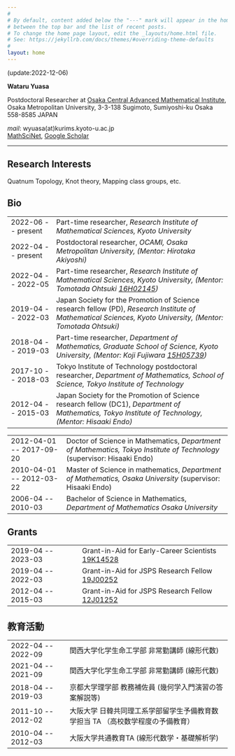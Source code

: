```yaml
---
#
# By default, content added below the "---" mark will appear in the home page
# between the top bar and the list of recent posts.
# To change the home page layout, edit the _layouts/home.html file.
# See: https://jekyllrb.com/docs/themes/#overriding-theme-defaults
#
layout: home
---
```

(update:2022-12-06)

**Wataru Yuasa**

Postdoctoral Researcher at
[Osaka Central Advanced Mathematical Institute](http://www.sci.osaka-cu.ac.jp/OCAMI/index_e.html), Osaka Metropolitan University, 3-3-138 Sugimoto, Sumiyoshi-ku Osaka 558-8585 JAPAN

*mail*: wyuasa(at)kurims.kyoto-u.ac.jp  
[MathSciNet](https://mathscinet.ams.org/mathscinet/search/author.html?mrauthid=1215568),
[Google Scholar](https://scholar.google.co.jp/citations?hl=ja&user=WXyFD1wAAAAJ)

---

## Research Interests
Quatnum Topology, Knot theory, Mapping class groups, etc.

## Bio

|||
|:--|:--|
|2022-06 -- present| Part-time researcher, *Research Institute of  Mathematical Sciences, Kyoto University*|
|2022-04 -- present| Postdoctoral researcher, *OCAMI, Osaka Metropolitan University, (Mentor: Hirotaka Akiyoshi)*|
|2022-04 -- 2022-05| Part-time researcher, *Research Institute of  Mathematical Sciences, Kyoto University, (Mentor: Tomotada Ohtsuki [16H02145](https://kaken.nii.ac.jp/en/grant/KAKENHI-PROJECT-16H02145/))*|
|2019-04 -- 2022-03|Japan Society for the Promotion of Science research fellow (PD), *Research Institute of  Mathematical Sciences, Kyoto University, (Mentor: Tomotada Ohtsuki)*|
|2018-04 -- 2019-03|Part-time researcher, *Department of Mathematics, Graduate School of Science, Kyoto University, (Mentor: Koji Fujiwara [15H05739](https://kaken.nii.ac.jp/en/grant/KAKENHI-PROJECT-15H05739/))*|
|2017-10 -- 2018-03|Tokyo Institute of Technology postdoctoral researcher, *Department of Mathematics, School of Science, Tokyo Institute of Technology*|
|2012-04 -- 2015-03|Japan Society for the Promotion of Science research fellow (DC1), *Department of Mathematics, Tokyo Institute of Technology, (Mentor: Hisaaki Endo)*|  


|||
|:--|:--|
|2012-04-01 -- 2017-09-20|Doctor of Science in Mathematics, *Department of Mathematics, Tokyo Institute of Technology* (supervisor: Hisaaki Endo)|
|2010-04-01 -- 2012-03-22|Master of Science in mathematics, *Department of Mathematics, Osaka University* (supervisor: Hisaaki Endo)|
|2006-04 -- 2010-03|Bachelor of Science in Mathematics, *Department of Mathematics Osaka University*|

## Grants

|||
|:--|:--|
|2019-04 -- 2023-03|Grant-in-Aid for Early-Career Scientists [19K14528](https://kaken.nii.ac.jp/en/grant/KAKENHI-PROJECT-19K14528/)|
|2019-04 -- 2022-03|Grant-in-Aid for JSPS Research Fellow [19J00252](https://kaken.nii.ac.jp/grant/KAKENHI-PROJECT-19J00252/)|
|2012-04 -- 2015-03|Grant-in-Aid for JSPS Research Fellow [12J01252](https://kaken.nii.ac.jp/en/grant/KAKENHI-PROJECT-12J01252/)|

## 教育活動

|||
|:--|:--|
|2022-04 -- 2022-09|関西大学化学生命工学部 非常勤講師 (線形代数)|
|2021-04 -- 2021-09|関西大学化学生命工学部 非常勤講師 (線形代数)|
|2018-04 -- 2019-03|京都大学理学部 教務補佐員 (幾何学入門演習の答案解説等)|
|2011-10 -- 2012-02|大阪大学 日韓共同理工系学部留学生予備教育数学担当 TA （高校数学程度の予備教育）|
|2010-04 -- 2012-03|大阪大学共通教育TA (線形代数学・基礎解析学)|
